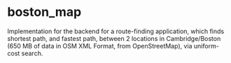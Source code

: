 # boston_map

Implementation for the backend for a route-finding application, which finds shortest path, and fastest path, between 2 locations in Cambridge/Boston (650 MB of data in OSM XML Format, from OpenStreetMap), via uniform-cost search.
